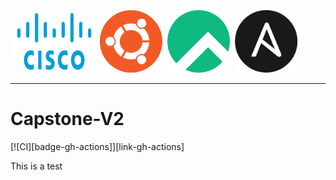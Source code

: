 <img src="img/cisco-logo-transparent.png" width="130" height="100" alt="cisco-logo" style="float: left; padding: 3px 3px 0px 5px;" />
<img src="img/ubuntu-logo.png" width="100" height="100" alt="ubuntu-logo"  style="float: left; padding: 3px 3px 0px 5px;" />
<img src="img/rocky-logo.png" width="100" height="100" alt="rocky-logo"  style="float: left; padding: 3px 3px 0px 5px;"/>
<img src="img/ansible-logo.png" width="100" height="100" alt="ansible-logo"  style="padding: 3px 3px 0px 5px;"/>

---

# Capstone-V2

[![CI][badge-gh-actions]][link-gh-actions]

This is a test